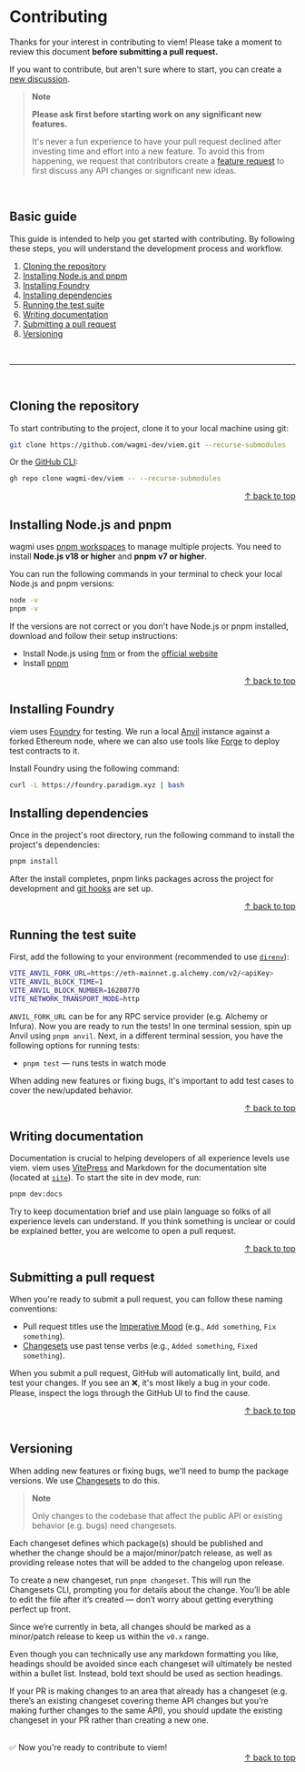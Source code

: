# Contributing

Thanks for your interest in contributing to viem! Please take a moment to review this document **before submitting a pull request.**

If you want to contribute, but aren't sure where to start, you can create a [new discussion](https://github.com/wagmi-dev/viem/discussions).

> **Note**
>
> **Please ask first before starting work on any significant new features.**
>
> It's never a fun experience to have your pull request declined after investing time and effort into a new feature. To avoid this from happening, we request that contributors create a [feature request](https://github.com/wagmi-dev/viem/discussions/new?category=ideas) to first discuss any API changes or significant new ideas.

<br>

## Basic guide

This guide is intended to help you get started with contributing. By following these steps, you will understand the development process and workflow.

1. [Cloning the repository](#cloning-the-repository)
2. [Installing Node.js and pnpm](#installing-nodejs-and-pnpm)
3. [Installing Foundry](#installing-foundry)
4. [Installing dependencies](#installing-dependencies)
5. [Running the test suite](#running-the-test-suite)
6. [Writing documentation](#writing-documentation)
7. [Submitting a pull request](#submitting-a-pull-request)
8. [Versioning](#versioning)

<br>

---

<br>

## Cloning the repository

To start contributing to the project, clone it to your local machine using git:

```bash
git clone https://github.com/wagmi-dev/viem.git --recurse-submodules
```

Or the [GitHub CLI](https://cli.github.com):

```bash
gh repo clone wagmi-dev/viem -- --recurse-submodules
```

<div align="right">
  <a href="#basic-guide">&uarr; back to top</a></b>
</div>

## Installing Node.js and pnpm

wagmi uses [pnpm workspaces](https://pnpm.io/workspaces) to manage multiple projects. You need to install **Node.js v18 or higher** and **pnpm v7 or higher**.

You can run the following commands in your terminal to check your local Node.js and pnpm versions:

```bash
node -v
pnpm -v
```

If the versions are not correct or you don't have Node.js or pnpm installed, download and follow their setup instructions:

- Install Node.js using [fnm](https://github.com/Schniz/fnm) or from the [official website](https://nodejs.org)
- Install [pnpm](https://pnpm.io/installation)

<div align="right">
  <a href="#basic-guide">&uarr; back to top</a></b>
</div>

## Installing Foundry

viem uses [Foundry](https://book.getfoundry.sh/) for testing. We run a local [Anvil](https://github.com/foundry-rs/foundry/tree/master/anvil) instance against a forked Ethereum node, where we can also use tools like [Forge](https://book.getfoundry.sh/forge/) to deploy test contracts to it. 

Install Foundry using the following command:

```bash
curl -L https://foundry.paradigm.xyz | bash
```

## Installing dependencies

Once in the project's root directory, run the following command to install the project's dependencies:

```bash
pnpm install
```

After the install completes, pnpm links packages across the project for development and [git hooks](https://github.com/toplenboren/simple-git-hooks) are set up.

<div align="right">
  <a href="#basic-guide">&uarr; back to top</a></b>
</div>

## Running the test suite

First, add the following to your environment (recommended to use [`direnv`](https://github.com/direnv/direnv)):

```bash
VITE_ANVIL_FORK_URL=https://eth-mainnet.g.alchemy.com/v2/<apiKey>
VITE_ANVIL_BLOCK_TIME=1
VITE_ANVIL_BLOCK_NUMBER=16280770
VITE_NETWORK_TRANSPORT_MODE=http
```

`ANVIL_FORK_URL` can be for any RPC service provider (e.g. Alchemy or Infura). Now you are ready to run the tests! In one terminal session, spin up Anvil using `pnpm anvil`. Next, in a different terminal session, you have the following options for running tests:

- `pnpm test` — runs tests in watch mode

When adding new features or fixing bugs, it's important to add test cases to cover the new/updated behavior.

<div align="right">
  <a href="#basic-guide">&uarr; back to top</a></b>
</div>

## Writing documentation

Documentation is crucial to helping developers of all experience levels use viem. viem uses [VitePress](https://github.com/vuejs/vitepress) and Markdown for the documentation site (located at [`site`](../site)). To start the site in dev mode, run:

```bash
pnpm dev:docs
```

Try to keep documentation brief and use plain language so folks of all experience levels can understand. If you think something is unclear or could be explained better, you are welcome to open a pull request.

<div align="right">
  <a href="#basic-guide">&uarr; back to top</a></b>
</div>

## Submitting a pull request

When you're ready to submit a pull request, you can follow these naming conventions:

- Pull request titles use the [Imperative Mood](https://en.wikipedia.org/wiki/Imperative_mood) (e.g., `Add something`, `Fix something`).
- [Changesets](#versioning) use past tense verbs (e.g., `Added something`, `Fixed something`).

When you submit a pull request, GitHub will automatically lint, build, and test your changes. If you see an ❌, it's most likely a bug in your code. Please, inspect the logs through the GitHub UI to find the cause.

<div align="right">
  <a href="#basic-guide">&uarr; back to top</a></b>
</div>

<br>

## Versioning

When adding new features or fixing bugs, we'll need to bump the package versions. We use [Changesets](https://github.com/changesets/changesets) to do this.

> **Note**
>
> Only changes to the codebase that affect the public API or existing behavior (e.g. bugs) need changesets.

Each changeset defines which package(s) should be published and whether the change should be a major/minor/patch release, as well as providing release notes that will be added to the changelog upon release.

To create a new changeset, run `pnpm changeset`. This will run the Changesets CLI, prompting you for details about the change. You’ll be able to edit the file after it’s created — don’t worry about getting everything perfect up front.

Since we’re currently in beta, all changes should be marked as a minor/patch release to keep us within the `v0.x` range.

Even though you can technically use any markdown formatting you like, headings should be avoided since each changeset will ultimately be nested within a bullet list. Instead, bold text should be used as section headings.

If your PR is making changes to an area that already has a changeset (e.g. there’s an existing changeset covering theme API changes but you’re making further changes to the same API), you should update the existing changeset in your PR rather than creating a new one.

<br>

<div>
  ✅ Now you're ready to contribute to viem!
</div>

<div align="right">
  <a href="#advanced-guide">&uarr; back to top</a></b>
</div>
